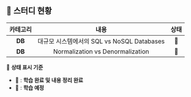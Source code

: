 ## 💭 스터디 현황  

|  카테고리  |  내용  |  상태  |
|:------:|:---:|:----------:|  
| **DB** | 대규모 시스템에서의 SQL vs NoSQL Databases | 📗 |
| **DB** | Normalization vs Denormalization | 📕 |

📖 **상태 표시 기준**  
- 📗 : **학습 완료 및 내용 정리 완료**  
- 📕 : **학습 예정**  
